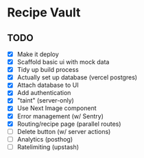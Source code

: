 # Recipe Vault

## TODO

- [x] Make it deploy
- [x] Scaffold basic ui with mock data
- [x] Tidy up build process
- [x] Actually set up database (vercel postgres)
- [x] Attach database to UI 
- [x] Add authentication
- [x] "taint" (server-only)
- [x] Use Next Image component
- [x] Error management (w/ Sentry)
- [x] Routing/recipe page (parallel routes)
- [ ] Delete button (w/ server actions)
- [ ] Analytics (posthog)
- [ ] Ratelimiting (upstash)
